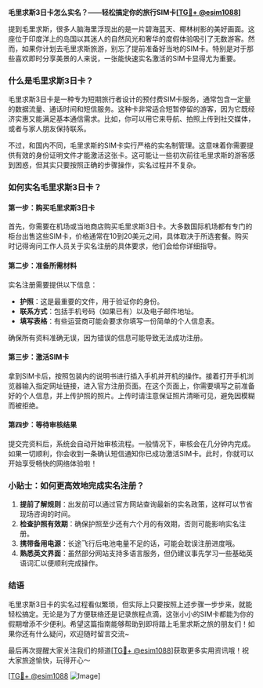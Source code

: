 **毛里求斯3日卡怎么实名？——轻松搞定你的旅行SIM卡[[TG💪+ @esim1088](https://t.me/s/esim1088)]**

提到毛里求斯，很多人脑海里浮现出的是一片碧海蓝天、椰林树影的美好画面。这座位于印度洋上的岛国以其迷人的自然风光和奢华的度假体验吸引了无数游客。然而，如果你计划去毛里求斯旅游，别忘了提前准备好当地的SIM卡。特别是对于那些喜欢即时分享美景的人来说，一张能快速实名激活的SIM卡显得尤为重要。

### 什么是毛里求斯3日卡？

毛里求斯3日卡是一种专为短期旅行者设计的预付费SIM卡服务，通常包含一定量的数据流量、通话时间和短信服务。这种卡非常适合短暂停留的游客，因为它既经济实惠又能满足基本通信需求。比如，你可以用它来导航、拍照上传到社交媒体，或者与家人朋友保持联系。

不过，和国内不同，毛里求斯的SIM卡实行严格的实名制管理。这意味着你需要提供有效的身份证明文件才能激活这张卡。这可能让一些初次前往毛里求斯的游客感到困惑，但其实只要按照正确的步骤操作，实名过程并不复杂。

### 如何实名毛里求斯3日卡？

#### 第一步：购买毛里求斯3日卡

首先，你需要在机场或当地商店购买毛里求斯3日卡。大多数国际机场都有专门的柜台出售这些SIM卡，价格通常在10到20美元之间，具体取决于所选套餐。购买时记得询问工作人员关于实名注册的具体要求，他们会给你详细指导。

#### 第二步：准备所需材料

实名注册需要提供以下信息：

- **护照**：这是最重要的文件，用于验证你的身份。
- **联系方式**：包括手机号码（如果已有）以及电子邮件地址。
- **填写表格**：有些运营商可能会要求你填写一份简单的个人信息表。

确保所有资料准确无误，因为错误的信息可能导致无法成功注册。

#### 第三步：激活SIM卡

拿到SIM卡后，按照包装内的说明书进行插入手机并开机的操作。接着打开手机浏览器输入指定网址链接，进入官方注册页面。在这个页面上，你需要填写之前准备好的个人信息，并上传护照的照片。上传时请注意保证照片清晰可见，避免因模糊而被拒绝。

#### 第四步：等待审核结果

提交完资料后，系统会自动开始审核流程。一般情况下，审核会在几分钟内完成。如果一切顺利，你会收到一条确认短信通知你已成功激活SIM卡。此时，你就可以开始享受畅快的网络体验啦！

### 小贴士：如何更高效地完成实名注册？

1. **提前了解规则**：出发前可以通过官方网站查询最新的实名政策，这样可以节省现场咨询的时间。
2. **检查护照有效期**：确保护照至少还有六个月的有效期，否则可能影响实名注册。
3. **携带备用电源**：长途飞行后电池电量不足的话，可能会耽误注册进度哦。
4. **熟悉英文界面**：虽然部分网站支持多语言服务，但仍建议事先学习一些基础英语词汇以便顺利完成操作。

### 结语

毛里求斯3日卡的实名过程看似繁琐，但实际上只要按照上述步骤一步步来，就能轻松搞定。无论是为了方便联络还是记录旅程点滴，这张小小的SIM卡都能为你的假期增添不少便利。希望这篇指南能够帮助到即将踏上毛里求斯之旅的朋友们！如果你还有什么疑问，欢迎随时留言交流~

最后再次提醒大家关注我们的频道[[TG💪+ @esim1088](https://t.me/s/esim1088)]获取更多实用资讯哦！祝大家旅途愉快，玩得开心～

[[TG💪+ @esim1088](https://t.me/s/esim1088) ![Image](https://i.postimg.cc/4NQfJmqS/Snipaste-2025-05-13-00-14-12.png)]